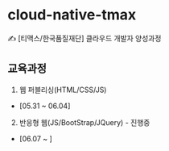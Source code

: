 # cloud-native-tmax
✍ [티맥스/한국품질재단] 클라우드 개발자 양성과정

## 교육과정
1. 웹 퍼블리싱(HTML/CSS/JS)
  - [05.31 ~ 06.04]
2. 반응형 웹(JS/BootStrap/JQuery) - 진행중
  - [06.07 ~ ]
